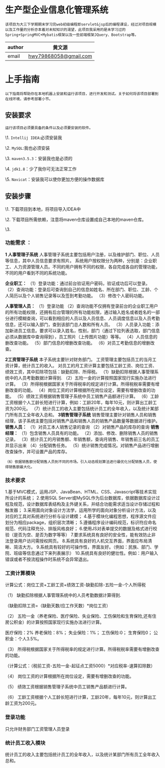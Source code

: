 # 生产型企业信息化管理系统

	该项目为大三下学期期末学习完web初级编程即servlet&jsp后的编程课设，经过对项目规模以及工作量的分析亦本着对未知知识的渴望，此项目我采用的是未学习过的Spring+SpringMVC+Mybatis框架以及一些前端框架JQuery、Bootstrap等。


|    author  |   黄文源  
| ---- | ---- |
|    email  | hwy79868058@gmail.com|


# 上手指南

	以下指南将帮助你在本地机器上安装和运行该项目，进行开发和测试。关于如何将该项目部署到在线环境，请参考部署小节。
	
## 安装要求

	运行该项目必须要具备的条件以及必须要安装的软件。

\1.  `Intellij IDEA`:必须安装我

\2.  `MySQL`:我也必须安装

\3.  `maven3.5.3`：安装我也是必须的

\4. `jdk1.8`：少了我你可无法正常工作

\5. `Navicat`：安装我可以使你更加方便的操作数据库

## 安装步骤


\1. 下载项目到本地，将项目导入IDEA中

\2. 下载项目所需依赖，注意将maven仓库设置成自己本地的maven仓库。


\3. 

### 功能需求	 ：
	
**1 人事管理子系统**
	人事管理子系统主要包括用户注册，以及维护部门、职位、人员等信息，其中人员信息要求有照片。
系统用户按权限分为两种，分别是：企业职工、人力资源管理人员。不同的用户拥有不同的权限，各自完成各自的管理功能，不同的用户看到不同的系统功能。

**企业职工：**
	（1）登录功能：通过前台验证用户密码，验证成功后可以登录。
	（2）查询功能：登录后可查询到自己的信息如姓名、所在部门、职位、工龄、个人简历以及个人销售记录等以及签到考勤功能。
	（3）修改个人密码功能。

**人事管理人员：**
	（1）登录功能
	（2）查询功能不仅拥有登录前台的企业职工用户的所有功能权限，还拥有后台管理的所有功能权限，通过输入姓名或者姓名的一部分进行模糊查询，可以看到相应的人员以及人员信息、人员调度信息以及人员考勤信息，还可以输入部门，查到该部门总人数和所有人员。
	（3）人员录入功能：添加新进员工信息。要求可以录入姓名，性别，部门（通过下拉列表选取，部门信息必须从数据库中查询得到），员工照片（上传图片功能）等等。
	（4）人员信息的删改查功能。
	（5）部门信息的增删改查功能。
	（6）对员工考勤信息的增删改查。

**2工资管理子系统**
	本子系统主要针对财务部门。
	工资管理主要包括员工的当月工资计算，统计员工的收入。
	对员工的月工资计算主要包括工龄工资、岗位工资、绩效工资，其中扣除项包括：缺勤扣除、所得税。
	（1）缺勤扣除根据人事管理系统中的人员考勤数据计算得到.
	（2）五险一金的计算按照国家现行实施办法进行计算。
	（3）所得税根据国家关于所得税率的规定进行计算。所得税税率需要有增删改查的功能。
	（4）岗位工资的计算根据所在岗位设定，需要有增删改查的功能。
	（5）绩效工资根据销售管理子系统中员工销售产品额进行计算。
	（6）工龄工资根据个人工龄长短进行计算，例如：工龄20年，每年10元，则计算出工龄工资为200元。
	（7）统计员工的收入主要包括统计员工的全年收入，以及统计某部门所有员工全年收入总和。
**3销售管理子系统**
	销售管理主要针对销售人员和销售经理，该子系统主要包括对销售产品和销售人员的销售产品数量等数据进行维护。
**销售人员：**
	（1）对员工本人销售记录的查询
	（2）对销售产品的库存的查询
**销售经理：**
	（1）包含销售人员具有的功能。
	（2）添加、修改、删除销售人员的销售记录。
	（3）统计员工的月销售额、年销售额，查询月销售、年销售前三名的员工并显示出来
	（4）分配销售任务。
	（5）统计销售完成情况。对销售产品进行增删改查操作，并可设置产品的库存。

	（6）依据销售额分配销售人员到不同的市场。引入动态规划算法进行最优化分配销售人员，使得销售额最大化。



 ### 技术要求	
1.基于MVC模式，运用JSP、JavaBean、HTML、CSS、Javascript等技术实现所设计的系统；
2.使用SQL Server或MySQL作为后台数据库，依据数据库设计过程及规范，设计数据库表结构及主外键关系，并结合功能需求适当设计存储过程和触发器；
3.采用面向对象设计方法学，运用所学的面向对象分析设计方法，以及对应的工具对系统进行分析与设计建模；
4.基于模块化编程思想，程序源文件应划分为相应package，组织层次清晰；
5.遵循程序设计编码规范，标识符应命名规范、代码注释充分、排版风格良好；
6.使用JS对表单提交的数据及格式进行校验（是否为空、是否为数字等等）
7.要求系统具有良好的安全性，能有效防止非法登录用户访问需授权网页。
8.系统具有良好的人机交互界面，界面应布局清晰、简洁大方。
9.系统具有较好的可操作性，界面友好。（例如：民族、部门、学院、班级等信息通过下来列表展示）
10.系统具有良好的健壮性。例如：用户输入错误或者不按流程操作时系统不会异常退出。


### 工资计算模块

计算公式：岗位工资+工龄工资+绩效工资-缺勤扣除-五险一金-个人所得税

 

（1） 缺勤扣除根据人事管理系统中的人员考勤数据计算得到.

（缺勤扣除工资=（缺勤天数/应工作天数）*岗位工资）

（2） 五险一金（养老保险、医疗保险、失业保险、工伤保险和生育保险,还有住房公积金）的计算按照国家现行实施办法进行计算。

医疗保险：2% 养老保险：8%； 失业保险：1%； 工伤保险:0； 生育保险0； 公积金：个人3.5%。 

（3）	所得税根据国家关于所得税率的规定进行计算。所得税税率需要有增删改查的功能。

（计算公式：（税前工资-五险一金-起征点工资5000）*对应税率-速算扣除数）

（4）	岗位工资的计算根据所在岗位设定，需要有增删改查的功能。

（5）	绩效工资根据销售管理子系统中员工销售产品额进行计算。

（6）	工龄工资根据个人工龄长短进行计算，工龄20年，每年10元，则计算出工龄工资为200元。

### 登录功能

只允许财务部门工资管理人员登录

### 统计员工收入模块

统计员工的收入主要包括统计员工的全年收入，以及统计某部门所有员工全年收入总和。




